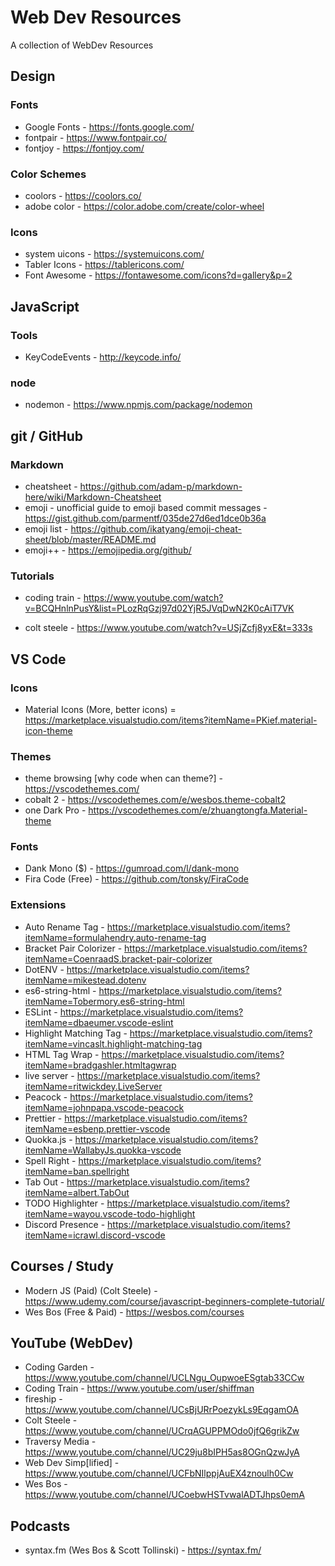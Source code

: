 # Web Dev Resources

A collection of WebDev Resources

## Design

### Fonts

- Google Fonts - https://fonts.google.com/
- fontpair - https://www.fontpair.co/
- fontjoy - https://fontjoy.com/

### Color Schemes

- coolors - https://coolors.co/
- adobe color - https://color.adobe.com/create/color-wheel

### Icons

- system uicons - https://systemuicons.com/
- Tabler Icons - https://tablericons.com/
- Font Awesome - https://fontawesome.com/icons?d=gallery&p=2

## JavaScript

### Tools

- KeyCodeEvents - http://keycode.info/

### node

- nodemon - https://www.npmjs.com/package/nodemon

## git / GitHub

### Markdown

- cheatsheet - https://github.com/adam-p/markdown-here/wiki/Markdown-Cheatsheet
- emoji - unofficial guide to emoji based commit messages - https://gist.github.com/parmentf/035de27d6ed1dce0b36a
- emoji list - https://github.com/ikatyang/emoji-cheat-sheet/blob/master/README.md
- emoji++ - https://emojipedia.org/github/

### Tutorials

- coding train - https://www.youtube.com/watch?v=BCQHnlnPusY&list=PLozRqGzj97d02YjR5JVqDwN2K0cAiT7VK

- colt steele - https://www.youtube.com/watch?v=USjZcfj8yxE&t=333s

## VS Code

### Icons
- Material Icons (More, better icons) = https://marketplace.visualstudio.com/items?itemName=PKief.material-icon-theme
### Themes

- theme browsing [why code when can theme?] - https://vscodethemes.com/
- cobalt 2 - https://vscodethemes.com/e/wesbos.theme-cobalt2
- one Dark Pro - https://vscodethemes.com/e/zhuangtongfa.Material-theme

### Fonts

- Dank Mono ($) - https://gumroad.com/l/dank-mono
- Fira Code (Free) - https://github.com/tonsky/FiraCode

### Extensions

- Auto Rename Tag - https://marketplace.visualstudio.com/items?itemName=formulahendry.auto-rename-tag
- Bracket Pair Colorizer - https://marketplace.visualstudio.com/items?itemName=CoenraadS.bracket-pair-colorizer
- DotENV - https://marketplace.visualstudio.com/items?itemName=mikestead.dotenv
- es6-string-html - https://marketplace.visualstudio.com/items?itemName=Tobermory.es6-string-html
- ESLint - https://marketplace.visualstudio.com/items?itemName=dbaeumer.vscode-eslint
- Highlight Matching Tag - https://marketplace.visualstudio.com/items?itemName=vincaslt.highlight-matching-tag
- HTML Tag Wrap - https://marketplace.visualstudio.com/items?itemName=bradgashler.htmltagwrap
- live server - https://marketplace.visualstudio.com/items?itemName=ritwickdey.LiveServer
- Peacock - https://marketplace.visualstudio.com/items?itemName=johnpapa.vscode-peacock
- Prettier - https://marketplace.visualstudio.com/items?itemName=esbenp.prettier-vscode
- Quokka.js - https://marketplace.visualstudio.com/items?itemName=WallabyJs.quokka-vscode
- Spell Right - https://marketplace.visualstudio.com/items?itemName=ban.spellright
- Tab Out - https://marketplace.visualstudio.com/items?itemName=albert.TabOut
- TODO Highlighter - https://marketplace.visualstudio.com/items?itemName=wayou.vscode-todo-highlight
- Discord Presence - https://marketplace.visualstudio.com/items?itemName=icrawl.discord-vscode

## Courses / Study

- Modern JS (Paid) (Colt Steele) - https://www.udemy.com/course/javascript-beginners-complete-tutorial/
- Wes Bos (Free & Paid) - https://wesbos.com/courses

## YouTube (WebDev)

- Coding Garden - https://www.youtube.com/channel/UCLNgu_OupwoeESgtab33CCw
- Coding Train - https://www.youtube.com/user/shiffman
- fireship - https://www.youtube.com/channel/UCsBjURrPoezykLs9EqgamOA
- Colt Steele - https://www.youtube.com/channel/UCrqAGUPPMOdo0jfQ6grikZw
- Traversy Media - https://www.youtube.com/channel/UC29ju8bIPH5as8OGnQzwJyA
- Web Dev Simp[lified] - https://www.youtube.com/channel/UCFbNIlppjAuEX4znoulh0Cw
- Wes Bos - https://www.youtube.com/channel/UCoebwHSTvwalADTJhps0emA

## Podcasts

- syntax.fm (Wes Bos & Scott Tollinski) - https://syntax.fm/
